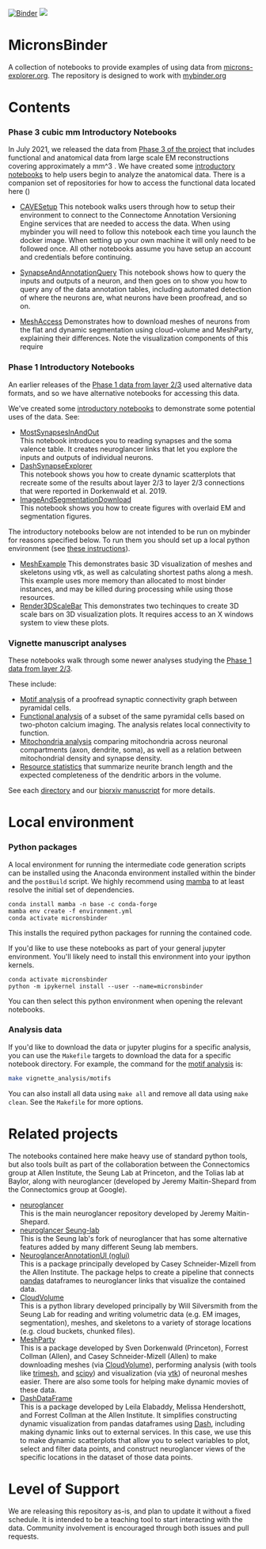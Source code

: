 [![Binder](https://mybinder.org/badge_logo.svg)](https://mybinder.org/v2/gh/AllenInstitute/MicronsBinder/master?urlpath=lab) [![](https://img.shields.io/badge/python-3.7+-blue.svg)](https://www.python.org/download/releases/3.7.0/)

# MicronsBinder
A collection of notebooks to provide examples of using data from [microns-explorer.org](https://microns-explorer.org).  The repository is designed to work with [mybinder.org](https://mybinder.org)


# Contents
### Phase 3 cubic mm Introductory Notebooks
In July 2021, we released the data from [Phase 3 of the project](https://) that includes functional and anatomical data from large scale EM reconstructions covering approximately a mm^3 .  We have created some [introductory notebooks](notebooks/mm3_intro) to help users begin to analyze the anatomical data. There is a companion set of repositories for how to access the functional data located here ()

* [CAVESetup](notebooks/mm3_intro/CAVEsetup.ipynb)
This notebook walks users through how to setup their environment to connect to the Connectome Annotation Versioning Engine services that are needed to access the data.  When using mybinder you will need to follow this notebook each time you launch the docker image.  When setting up your own machine it will only need to be followed once.  All other notebooks assume you have setup an account and credentials before continuing. 

* [SynapseAndAnnotationQuery](notebooks/mm3_intro/SynapseAndAnnotationQuery.ipynb)
This notebook shows how to query the inputs and outputs of a neuron, and then goes on to show you how to query any of the data annotation tables, including automated detection of where the neurons are, what neurons have been proofread, and so on. 

* [MeshAccess](notebooks/mm3_intro/MeshAccess.ipynb)
Demonstrates how to download meshes of neurons from the flat and dynamic segmentation using cloud-volume and MeshParty, explaining their differences.  Note the visualization components of this require 


### Phase 1 Introductory Notebooks
An earlier releases of the [Phase 1 data  from layer 2/3](https://microns-explorer.org/phase1) used alternative data formats, and so we have alternative notebooks for accessing this data. 

We've created some [introductory notebooks](notebooks/intro) to demonstrate some potential uses of the data. See:

* [MostSynapsesInAndOut](notebooks/intro/MostSynapsesInAndOut.ipynb)  
This notebook introduces you to reading synapses and the soma valence table.  It creates neuroglancer links that let you explore the inputs and outputs of individual neurons.
* [DashSynapseExplorer](notebooks/intro/DashSynapseExplorer.ipynb)  
This notebook shows you how to create dynamic scatterplots that recreate some of the results about layer 2/3 to layer 2/3 connections that were reported in Dorkenwald et al. 2019.
* [ImageAndSegmentationDownload](notebooks/ImageAndSegmentationDownload.ipynb)  
This notebook shows you how to create figures with overlaid EM and segmentation figures.

The introductory notebooks below are not intended to be run on mybinder for reasons specified below. To run them you should set up a local python environment (see [these instructions](#localenv)).

* [MeshExample](notebooks/intro/MeshExample.ipynb)
This demonstrates basic 3D visualization of meshes and skeletons using vtk, as well as calculating shortest paths along a mesh. This example uses more memory than allocated to most binder instances, and may be killed during processing while using those resources.
* [Render3DScaleBar](notebooks/intro/Render3DScaleBar.ipynb)
This demonstrates two techinques to create 3D scale bars on 3D visualization plots. It requires access to an X windows system to view these plots.

### Vignette manuscript analyses
These notebooks walk through some newer analyses studying the [Phase 1 data  from layer 2/3](https://microns-explorer.org/phase1).  

These include:
* [Motif analysis](notebooks/vignette_analysis/motifs) of a proofread synaptic connectivity graph between pyramidal cells.
* [Functional analysis](notebooks/vignette_analysis/function) of a subset of the same pyramidal cells based on two-photon calcium imaging. The analysis relates local connectivity to function.
* [Mitochondria analysis](notebooks/vignette_analysis/mitochondria) comparing mitochondria across neuronal compartments (axon, dendrite, soma), as well as a relation between mitochondrial density and synapse density.
* [Resource statistics](notebooks/vignette_analysis/resource_statistics) that summarize neurite branch length and the expected completeness of the dendritic arbors in the volume.

See each [directory](notebooks/vignette_analysis) and our [biorxiv manuscript](https://www.biorxiv.org/content/10.1101/2020.10.14.338681v3) for more details.


# <a name="localenv"></a> Local environment
### Python packages
A local environment for running the intermediate code generation scripts can be installed using the Anaconda environment installed within the binder and the `postBuild` script. We highly recommend using [mamba](https://mamba.readthedocs.io/en/latest/index.html) to at least resolve the initial set of dependencies.
```
conda install mamba -n base -c conda-forge
mamba env create -f environment.yml
conda activate micronsbinder
```
This installs the required python packages for running the contained code.

If you'd like to use these notebooks as part of your general jupyter environment. You'll likely need to install this environment into your ipython kernels.
```
conda activate micronsbinder
python -m ipykernel install --user --name=micronsbinder
```
You can then select this python environment when opening the relevant notebooks.

### Analysis data

If you'd like to download the data or jupyter plugins for a specific analysis, you can use the `Makefile` targets to download the data for a specific notebook directory. For example, the command for the [motif analysis](notebooks/vignette_analysis/motifs) is:
```bash
make vignette_analysis/motifs
```

You can also install all data using `make all` and remove all data using `make clean`. See the `Makefile` for more options.

# Related projects
The notebooks contained here make heavy use of standard python tools, but also tools built as part of the collaboration between the Connectomics group at Allen Institute, the Seung Lab at Princeton, and the Tolias lab at Baylor, along with neuroglancer (developed by Jeremy Maitin-Shepard from the Connectomics group at Google).

* [neuroglancer](https://www.github.com/google/neuroglancer)  
This is the main neuroglancer repository developed by Jeremy Maitin-Shepard. 
* [neuroglancer Seung-lab](https://www.github.com/seung-lab/neuroglancer)  
This is the Seung lab's fork of neuroglancer that has some alternative features added by many different Seung lab members. 
* [NeuroglancerAnnotationUI (nglui)](https://www.github.com/seung-lab/NeuroglancerAnnotationUI)  
This is a package principally developed by Casey Schneider-Mizell from the Allen Institute.  The package helps to create a pipeline that connects [pandas](https://pandas.pydata.org/) dataframes to neuroglancer links that visualize the contained data.
* [CloudVolume](https://www.github.com/seung-lab/cloud-volume)  
This is a python library developed principally by Will Silversmith from the Seung Lab for reading and writing volumetric data (e.g. EM images, segmentation), meshes, and skeletons to a variety of storage locations (e.g. cloud buckets, chunked files).
* [MeshParty](https://www.github.com/sdorkenw/MeshParty)  
This is a package developed by Sven Dorkenwald (Princeton), Forrest Collman (Allen), and Casey Schneider-Mizell (Allen) to make downloading meshes (via [CloudVolume](https://www.github.com/seung-lab/cloud-volume)), performing analysis (with tools like [trimesh](https://github.com/mikedh/trimesh), and [scipy](https://www.scipy.org/)) and visualization (via [vtk](https://pypi.org/project/vtk/)) of neuronal meshes easier.  There are also some tools for helping make dynamic movies of these data.
* [DashDataFrame](https://www.github.com/AllenInstitute/DashDataFrame)  
This is a package developed by Leila Elabaddy, Melissa Hendershott, and Forrest Collman at the Allen Institute.  It simplifies constructing dynamic visualization from pandas dataframes using [Dash](https://www.github.com/plotly/dash), including making dynamic links out to external services.  In this case, we use this to make dynamic scatterplots that allow you to select variables to plot, select and filter data points, and construct neuroglancer views of the specific locations in the dataset of those data points.


# Level of Support
We are releasing this repository as-is, and plan to update it without a fixed schedule.
It is intended to be a teaching tool to start interacting with the data. Community involvement is encouraged through both issues and pull requests.


